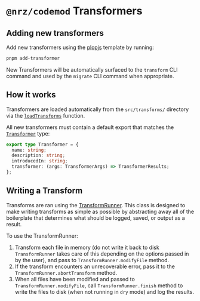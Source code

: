# `@nrz/codemod` Transformers

## Adding new transformers

Add new transformers using the [plopjs](https://github.com/plopjs/plop) template by running:

```bash
pnpm add-transformer
```

New Transformers will be automatically surfaced to the `transform` CLI command and used by the `migrate` CLI command when appropriate.

## How it works

Transformers are loaded automatically from the `src/transforms/` directory via the [`loadTransforms`](../utils/loadTransformers.ts) function.

All new transformers must contain a default export that matches the [`Transformer`](../types.ts) type:

```ts
export type Transformer = {
  name: string;
  description: string;
  introducedIn: string;
  transformer: (args: TransformerArgs) => TransformerResults;
};
```

## Writing a Transform

Transforms are ran using the [TransformRunner](../runner/Runner.ts). This class is designed to make writing transforms as simple as possible by abstracting away all of the boilerplate that determines what should be logged, saved, or output as a result.

To use the TransformRunner:

1. Transform each file in memory (do not write it back to disk `TransformRunner` takes care of this depending on the options passed in by the user), and pass to `TransformRunner.modifyFile` method.
2. If the transform encounters an unrecoverable error, pass it to the `TransformRunner.abortTransform` method.
3. When all files have been modified and passed to `TransformRunner.modifyFile`, call `TransformRunner.finish` method to write the files to disk (when not running in `dry` mode) and log the results.

